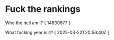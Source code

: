 # Fuck the rankings

Who the hell am I?
{ 14830677 }

What fucking year is it?
[ 2025-03-22T20:56:40Z ]
